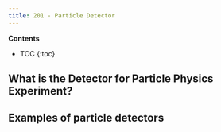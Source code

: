 ```yaml
---
title: 201 - Particle Detector  
---
```


**Contents**
* TOC
{:toc}

## What is the Detector for Particle Physics Experiment? 

## Examples of particle detectors


